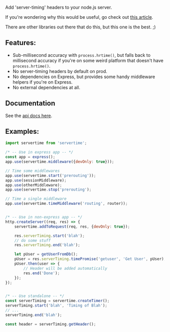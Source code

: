 Add 'server-timing' headers to your node.js server.

If you're wondering why this would be useful, go check out [this article](https://ma.ttias.be/server-timings-chrome-devtools/).

There are other libraries out there that do this, but this one is the best.  ;)

## Features:

* Sub-millisecond accuracy with `process.hrtime()`, but falls back to millisecond accuracy if you're on some weird
  platform that doesn't have `process.hrtime()`.
* No server-timing headers by default on prod.
* No dependencies on Express, but provides some handy middleware helpers if you're on Express.
* No external dependencies at all.

## Documentation

See the [api docs here](https://github.com/benbria/node-servertime/blob/master/api.md).

## Examples:

```js
import servertime from 'servertime';

/* -- Use in express app -- */
const app = express();
app.use(servertime.middleware({devOnly: true}));

// Time some middlewares
app.use(servertime.start('prerouting'));
app.use(sessionMiddleware);
app.use(otherMiddleware);
app.use(servertime.stop('prerouting');

// Time a single middleware
app.use(servertime.timeMiddleware('routing', router));


/* -- Use in non-express app -- */
http.createServer((req, res) => {
    servertime.addToRequest(req, res, {devOnly: true});

    res.serverTiming.start('blah');
    // do some stuff
    res.serverTiming.end('blah');

    let pUser = getUserFromDb();
    pUser = res.serverTiming.timePromise('getuser', 'Get User', pUser);
    pUser.then(user => {
        // Header will be added automatically
        res.end('Done');
    });
});


/* -- Use standalone -- */
const serverTiming = servertime.createTimer();
serverTiming.start('blah', 'Timing of Blah');
// ...
serverTiming.end('blah');

const header = serverTiming.getHeader();
```
